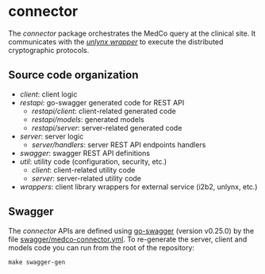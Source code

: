 # connector
The *connector* package orchestrates the MedCo query at the clinical site. 
It communicates with the [*unlynx wrapper*](../unlynx) to execute the distributed cryptographic protocols.

## Source code organization
- *client*: client logic
- *restapi*: go-swagger generated code for REST API
    - *restapi/client*: client-related generated code
    - *restapi/models*: generated models
    - *restapi/server*: server-related generated code
- *server*: server logic
    - *server/handlers*: server REST API endpoints handlers
- *swagger*: swagger REST API definitions
- *util*: utility code (configuration, security, etc.)
    - *client*: client-related utility code
    - *server*: server-related utility code
- *wrappers*: client library wrappers for external service (i2b2, unlynx, etc.)

## Swagger
The *connector* APIs are defined using [go-swagger](https://github.com/go-swagger/go-swagger) (version v0.25.0) by the file 
[swagger/medco-connector.yml](swagger/medco-connector.yml).
To re-generate the server, client and models code you can run from the root of the repository:
```shell
make swagger-gen
``` 
